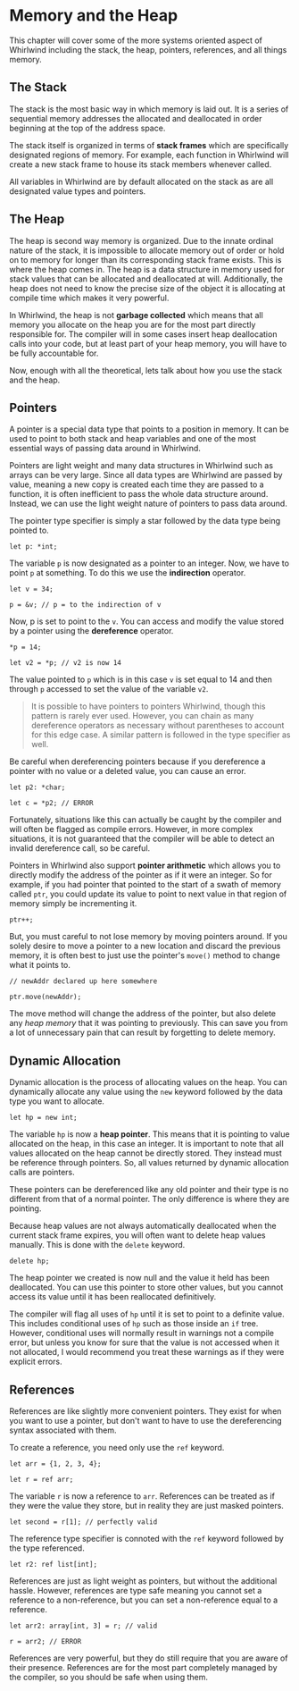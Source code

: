 # Memory and the Heap

This chapter will cover some of the more systems
oriented aspect of Whirlwind including the stack,
the heap, pointers, references, and all things memory.

## The Stack

The stack is the most basic way in which memory is laid out.
It is a series of sequential memory addresses the allocated
and deallocated in order beginning at the top of the address
space.  

The stack itself is organized in terms of **stack frames**
which are specifically designated regions of memory.  For example,
each function in Whirlwind will create a new stack frame to house
its stack members whenever called.  

All variables in Whirlwind are by default allocated on the stack as are
all designated value types and pointers.

## The Heap

The heap is second way memory is organized.  Due to the innate ordinal nature
of the stack, it is impossible to allocate memory out of order or hold on
to memory for longer than its corresponding stack frame exists.  This is
where the heap comes in.  The heap is a data structure in memory used for
stack values that can be allocated and deallocated at will.  Additionally,
the heap does not need to know the precise size of the object it is allocating
at compile time which makes it very powerful.

In Whirlwind, the heap is not **garbage collected** which means that all memory you
allocate on the heap you are for the most part directly responsible for.
The compiler will in some cases insert heap deallocation calls into your code,
but at least part of your heap memory, you will have to be fully accountable for.

Now, enough with all the theoretical, lets talk about how you use the stack and
the heap.

## Pointers

A pointer is a special data type that points to a position in memory.  It can
be used to point to both stack and heap variables and one of the most essential
ways of passing data around in Whirlwind.

Pointers are light weight and many data structures in Whirlwind such as arrays
can be very large.  Since all data types are Whirlwind are passed by value, meaning
a new copy is created each time they are passed to a function, it is often inefficient
to pass the whole data structure around.  Instead, we can use the light weight nature of
pointers to pass data around.

The pointer type specifier is simply a star followed by the data type being pointed to.

    let p: *int;

The variable `p` is now designated as a pointer to an integer.  Now, we have to point
`p` at something. To do this we use the **indirection** operator.

    let v = 34;

    p = &v; // p = to the indirection of v

Now, p is set to point to the `v`.  You can access and modify the value stored by a pointer using
the **dereference** operator.

    *p = 14;

    let v2 = *p; // v2 is now 14

The value pointed to `p` which is in this case `v` is set equal to 14 and then through `p` accessed
to set the value of the variable `v2`.

> It is possible to have pointers to pointers Whirlwind, though this pattern is rarely ever used.
> However, you can chain as many dereference operators as necessary without parentheses to account
> for this edge case.  A similar pattern is followed in the type specifier as well.

Be careful when dereferencing pointers because if you dereference a pointer with no value or a deleted value,
you can cause an error.

    let p2: *char;

    let c = *p2; // ERROR

Fortunately, situations like this can actually be caught by the compiler and will often be flagged as compile
errors.  However, in more complex situations, it is not guaranteed that the compiler will be able to detect an
invalid dereference call, so be careful.

Pointers in Whirlwind also support **pointer arithmetic** which allows you to directly modify the address of the pointer
as if it were an integer.  So for example, if you had pointer that pointed to the start of a swath of memory called `ptr`,
you could update its value to point to next value in that region of memory simply be incrementing it.

    ptr++;

But, you must careful to not lose memory by moving pointers around.  If you solely desire to move a pointer to a new location
and discard the previous memory, it is often best to just use the pointer's `move()` method to change what it points to.

    // newAddr declared up here somewhere

    ptr.move(newAddr);

The move method will change the address of the pointer, but also delete any *heap memory* that it was pointing to previously.
This can save you from a lot of unnecessary pain that can result by forgetting to delete memory.

## Dynamic Allocation

Dynamic allocation is the process of allocating values on the heap.  You can dynamically allocate any value using the
`new` keyword followed by the data type you want to allocate.

    let hp = new int;

The variable `hp` is now a **heap pointer**.  This means that it is pointing to value allocated on the heap, in this case
an integer.  It is important to note that all values allocated on the heap cannot be directly stored.  They instead must be
reference through pointers.  So, all values returned by dynamic allocation calls are pointers.

These pointers can be dereferenced like any old pointer and their type is no different from that of a normal pointer.  The
only difference is where they are pointing.

Because heap values are not always automatically deallocated when the current stack frame expires, you will often want to
delete heap values manually.  This is done with the `delete` keyword.

    delete hp;

The heap pointer we created is now null and the value it held has been deallocated.  You can use this pointer to store other
values, but you cannot access its value until it has been reallocated definitively.

The compiler will flag all uses of `hp` until it is set to point to a definite value.  This includes conditional
uses of `hp` such as those inside an `if` tree.  However, conditional uses will normally result in warnings
not a compile error, but unless you know for sure that the value is not accessed when it not allocated, I would
recommend you treat these warnings as if they were explicit errors.

## References

References are like slightly more convenient pointers. They exist for when you want to use a pointer, but don't want to
have to use the dereferencing syntax associated with them.

To create a reference, you need only use the `ref` keyword.

    let arr = {1, 2, 3, 4};

    let r = ref arr;

The variable `r` is now a reference to `arr`.  References can be treated as if they were the value they store, but in reality
they are just masked pointers.

    let second = r[1]; // perfectly valid

The reference type specifier is connoted with the `ref` keyword followed by the type referenced.

    let r2: ref list[int];

References are just as light weight as pointers, but without the additional hassle.  However, references are type safe meaning you cannot
set a reference to a non-reference, but you can set a non-reference equal to a reference.

    let arr2: array[int, 3] = r; // valid

    r = arr2; // ERROR

References are very powerful, but they do still require that you are aware of their presence.  References are for the most part completely managed
by the compiler, so you should be safe when using them.
